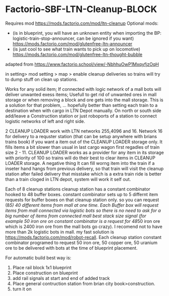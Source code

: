 # Factorio-SBF-LTN-Cleanup-BLOCK
Requires mod https://mods.factorio.com/mod/ltn-cleanup
Optional mods:
 * (is in blueprint, you will have an unknown entity when importing the BP:  logistic-train-stop-announcer, can be ignored if you want) https://mods.factorio.com/mod/glutenfree-ltn-announcer 
 * (is just cool to see what train wants to pick up on locomotive) https://mods.factorio.com/mod/glutenfree-ltn-thought-bubble
 
adapted from https://www.factorio.school/view/-NbhhuOwP1MxqyfjzOqH

in setting> mod setting > map > enable cleanup deliveries so trains will try to dump stuff on clean up stations.

Works for any solid item; If connected with logic network of a mall bots will deliver unwanted exess items;  Usefull to get rid of unwanted ores in mall storage or when removing a block and ore gets into the mall storage.
This is a solution for that problem, ... hopefully better than setting each train to a destination when with cargo in LTN Depot manually.
On north or south side add/leave a Construction station or just roboports of a station to connect logistic networks of left and right side.

2 CLEANUP LOADER work with LTN networks 255,4096 and 16. Network 16 for delivery to a requster station (that can be setup anywhere with brians trains book) if you want a item out of the CLEANUP LOADER storage only. It fills items a bit slower than usual in last cargo wagon first regadles of train size 2 - 11. CLEANUP LOADER works as a provider for any item in its storage with priority of 100 so trains will do their best to clear items in CLEANUP LOADER storage. 
A negative thing It can fill worng item into the train if a inseter hand hangs from previous delivery, so that train will visit the cleanup station after failed delivery that misstake which is a extra train ride is better than a train cloged in LTN depot, system will work it self out.

Each of 8 cleanup stations cleanup station has a constant combinator hooked to 48 buffer boxes. constant combinator sets up to 5 differnt item requests for buffer boxes on that cleanup station only. so you can request (8*5) 40 different items from mall at one time.
Each Buffer box will request items from mall connected via logistic bots so there is no need to ask for a big number of items from connected mall best stack size signal (for example 50 iron ore on constant combinator is a request for 48*50 iron ore which is 2400 iron ore from the mall bots go crazy). I recomend not to have more than 2k logistic bots in mall. my fast solution is https://mods.factorio.com/mod/robot-recall.
Each cleanup station constant combinator programed to request 50 iron ore, 50 copper ore, 50 uranium ore to be delivered with bots at the time of blueprint placement.

For automatic build best way is:
1. Place rail block 1x1 blueprint
2. Place construction on blueprint
3. add rail signals at start and end of added track
4. Place general contruction station from brian city book>construction.
5. turn it on
